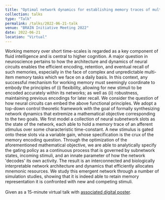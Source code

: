 ```yaml
---
title: "Optimal network dynamics for establishing memory traces of multivariate stimuli"
collection: talks
type: "Talk"
permalink: /talks/2022-06-21-talk
venue: "BRAIN Initiative Meeting 2022"
date: 2022-06-21
location: "Virtual"
---
```


Working memory over short time-scales is regarded as a key component of fluid intelligence and is central to higher cognition. A major question in neuroscience pertains to how the architecture and dynamics of neural circuits enables the efficient encoding, retention, and eventual recall of such memories, especially in the face of complex and unpredictable multi-item memory tasks which we face on a daily basis. In this context, any successful mechanism for working memory must seemingly coordinate to embody the principles of (i) flexibility, allowing for new stimuli to be encoded accurately within its networks; as well as (ii) robustness, maintaining previous encodings for later recall. We consider the question of how neural circuits can embed the above functional principles. We adopt a top-down control theoretic framework with the goal of formally synthesizing network dynamics that extremize a mathematical objective corresponding to the two goals. We first model a collection of neural subnetwork slots as the state of the network, each able to hold a memory trace of an afferent stimulus over some characteristic time-constant. A new stimulus is gated onto these slots via a variable gain, whose specification is the crux of the memory encoding question. Through the optimization of the aforementioned mathematical objective, we are able to analytically specify the gating policy as a continuous process that is governed by subnetwork states, incoming stimuli, and an innate parameter of how the network 'decodes' its own activity. The result is an interconnected and biologically interpretable network architecture and dynamics that efficiently allocates mnemonic resources. We study this emergent network through a number of simulation studies, showing that it is indeed able to retain memory representation it is confronted with new and competing stimuli. <br>
<br>
Given as a 15-minute virtual talk with [associated digital poster](https://brainmeeting2022.ipostersessions.com/?s=03-53-1A-15-CA-E7-58-4A-59-65-AC-C5-F8-D7-74-66).
